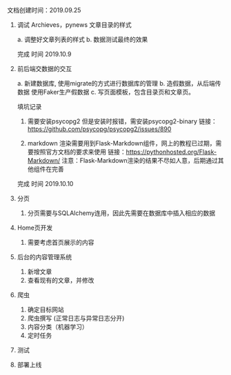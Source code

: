 文档创建时间：2019.09.25

1. 调试 Archieves，pynews 文章目录的样式

    a. 调整好文章列表的样式
    b. 数据测试最终的效果
    
    完成 时间 2019.10.9
    
2. 前后端交数据的交互
    
    a. 新建数据库, 使用migrate的方式进行数据库的管理
    b. 造假数据，从后端传数据 使用Faker生产假数据
    c. 写页面模板，包含目录页和文章页。
    
    填坑记录 
    1. 需要安装psycopg2 但是安装时报错，需安装psycopg2-binary
    链接：https://github.com/psycopg/psycopg2/issues/890
    
    2. markdown 渲染需要用到Flask-Markdown组件，网上的教程已过期，需要按照官方文档的要求来使用
    链接：https://pythonhosted.org/Flask-Markdown/
    注意：Flask-Markdown渲染的结果不尽如人意，后期通过其他组件在完善
    
    完成 时间 2019.10.10
    
3. 分页
    1. 分页需要与SQLAlchemy连用，因此先需要在数据库中插入相应的数据


4. Home页开发
    1. 需要考虑首页展示的内容

5. 后台的内容管理系统
    1. 新增文章
    2. 查看现有的文章，并修改

6. 爬虫
    1. 确定目标网站
    2. 爬虫撰写 (正常日志与异常日志分开)
    3. 内容分类（机器学习）
    4. 定时任务 


7. 测试


8. 部署上线

    





